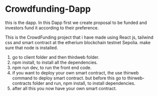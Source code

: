 # Crowdfunding-Dapp
this is the dapp. In this Dapp first we create proposal to be funded and investors fund it according to their preference.



This is the CrowdFunding project that i have made using React js, tailwind css and smart contract at the etherium blockchain testnet 
Sepolia.
make sure that node is installed.
1. go to client folder and then thirdweb folder.
2. npm install, to install all the dependencies.
3. npm run dev, to run the front end code.
4. if you want to deploy your own smart contract, the use thirweb command to deploy smart contract. but before this go to thirweb-contracts 
folder and run, npm install, to install dependencies.
5. after all this you now have your own smart contract.
